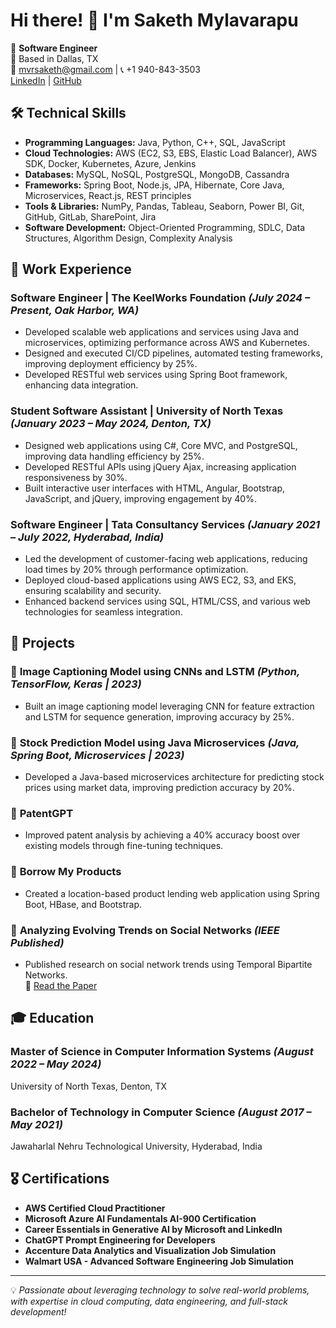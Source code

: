# Hi there! 👋 I'm Saketh Mylavarapu

🚀 **Software Engineer**  
📍 Based in Dallas, TX  
📧 mvrsaketh@gmail.com | 📞 +1 940-843-3503  
[LinkedIn](https://www.linkedin.com/in/saketh-mylavarapu/) | [GitHub](https://github.com/SakethMylavarapu2602)

## 🛠 Technical Skills
- **Programming Languages:** Java, Python, C++, SQL, JavaScript
- **Cloud Technologies:** AWS (EC2, S3, EBS, Elastic Load Balancer), AWS SDK, Docker, Kubernetes, Azure, Jenkins
- **Databases:** MySQL, NoSQL, PostgreSQL, MongoDB, Cassandra
- **Frameworks:** Spring Boot, Node.js, JPA, Hibernate, Core Java, Microservices, React.js, REST principles
- **Tools & Libraries:** NumPy, Pandas, Tableau, Seaborn, Power BI, Git, GitHub, GitLab, SharePoint, Jira
- **Software Development:** Object-Oriented Programming, SDLC, Data Structures, Algorithm Design, Complexity Analysis

## 💼 Work Experience
### **Software Engineer | The KeelWorks Foundation** *(July 2024 – Present, Oak Harbor, WA)*
- Developed scalable web applications and services using Java and microservices, optimizing performance across AWS and Kubernetes.
- Designed and executed CI/CD pipelines, automated testing frameworks, improving deployment efficiency by 25%.
- Developed RESTful web services using Spring Boot framework, enhancing data integration.

### **Student Software Assistant | University of North Texas** *(January 2023 – May 2024, Denton, TX)*
- Designed web applications using C#, Core MVC, and PostgreSQL, improving data handling efficiency by 25%.
- Developed RESTful APIs using jQuery Ajax, increasing application responsiveness by 30%.
- Built interactive user interfaces with HTML, Angular, Bootstrap, JavaScript, and jQuery, improving engagement by 40%.

### **Software Engineer | Tata Consultancy Services** *(January 2021 – July 2022, Hyderabad, India)*
- Led the development of customer-facing web applications, reducing load times by 20% through performance optimization.
- Deployed cloud-based applications using AWS EC2, S3, and EKS, ensuring scalability and security.
- Enhanced backend services using SQL, HTML/CSS, and various web technologies for seamless integration.

## 📜 Projects
### 🔹 **Image Captioning Model using CNNs and LSTM** *(Python, TensorFlow, Keras | 2023)*
- Built an image captioning model leveraging CNN for feature extraction and LSTM for sequence generation, improving accuracy by 25%.

### 🔹 **Stock Prediction Model using Java Microservices** *(Java, Spring Boot, Microservices | 2023)*
- Developed a Java-based microservices architecture for predicting stock prices using market data, improving prediction accuracy by 20%.

### 🔹 **PatentGPT**
- Improved patent analysis by achieving a 40% accuracy boost over existing models through fine-tuning techniques.

### 🔹 **Borrow My Products**
- Created a location-based product lending web application using Spring Boot, HBase, and Bootstrap.

### 🔹 **Analyzing Evolving Trends on Social Networks** *(IEEE Published)*
- Published research on social network trends using Temporal Bipartite Networks.  
  📄 [Read the Paper](https://ieeexplore.ieee.org/document/9544529)

## 🎓 Education
### **Master of Science in Computer Information Systems** *(August 2022 – May 2024)*  
University of North Texas, Denton, TX  

### **Bachelor of Technology in Computer Science** *(August 2017 – May 2021)*  
Jawaharlal Nehru Technological University, Hyderabad, India

## 🎖 Certifications
- **AWS Certified Cloud Practitioner**
- **Microsoft Azure AI Fundamentals AI-900 Certification**
- **Career Essentials in Generative AI by Microsoft and LinkedIn**
- **ChatGPT Prompt Engineering for Developers**
- **Accenture Data Analytics and Visualization Job Simulation**
- **Walmart USA - Advanced Software Engineering Job Simulation**

---
💡 *Passionate about leveraging technology to solve real-world problems, with expertise in cloud computing, data engineering, and full-stack development!*

